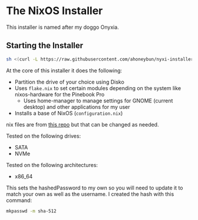 # The NixOS Installer

This installer is named after my doggo Onyxia.

## Starting the Installer

```bash
sh <(curl -L https://raw.githubusercontent.com/ahoneybun/nyxi-installer/refs/heads/main/install.sh)
```

At the core of this installer it does the following:

- Partition the drive of your choice using Disko
- Uses `flake.nix` to set certain modules depending on the system like nixos-hardware for the Pinebook Pro
  - Uses home-manager to manage settings for GNOME (current desktop) and other applications for my user
- Installs a base of NixOS (`configuration.nix`)

nix files are from [this repo](https://github.com/ahoneybun/nix-configs/) but that can be changed as needed.

Tested on the following drives:
- SATA 
- NVMe

Tested on the following architectures:
- x86_64 

This sets the hashedPassword to my own so you will need to update it to match your own as well as the username. I created the hash with this command:

```bash
mkpasswd -m sha-512
```
